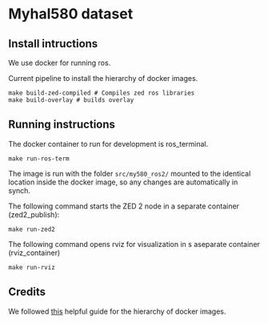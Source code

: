 # Myhal580 dataset

## Install intructions

We use docker for running ros.

Current pipeline to install the hierarchy of docker images. 

```
make build-zed-compiled # Compiles zed ros libraries
make build-overlay # builds overlay 
```

## Running instructions

The docker container to run for development is ros_terminal.

```
make run-ros-term
```

The image is run with the folder `src/my580_ros2/` mounted to the identical location
inside the docker image, so any changes are automatically in synch. 

The following command starts the ZED 2 node in a separate container (zed2_publish):

```
make run-zed2
```

The following command opens rviz for visualization in s aseparate container (rviz_container)
```
make run-rviz
```



## Credits

We followed [this](https://roboticseabass.com/2021/04/21/docker-and-ros/) helpful guide for the hierarchy of docker images.
